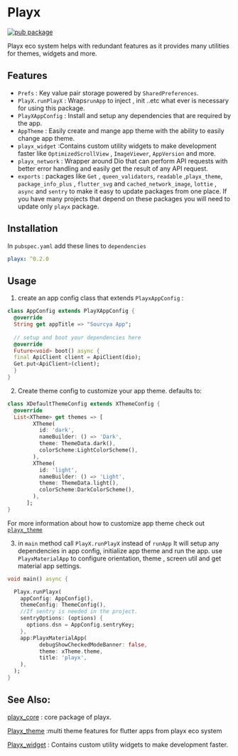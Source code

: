 
# Playx  
 [![pub package](https://img.shields.io/pub/v/playx.svg?color=1284C5)](https://pub.dev/packages/playx)

 Playx eco system helps with redundant features as it provides many utilities for themes, widgets and more.


## Features  
 - `Prefs`  :  Key value pair storage powered by `SharedPreferences`.
 - `PlayX.runPlayX`  : Wraps`runApp` to inject , init ..etc what ever is necessary for using this package.
- ``PlayXAppConfig`` : Install and setup any dependencies that are required by the app.               
- ``AppTheme``  : Easily create and mange app theme with the ability to easily change app theme.  
-  `playx_widget` :Contains custom utility widgets to make development faster like `OptimizedScrollView`
    , `ImageViewer`, `AppVersion` and more.
- `playx_network` : Wrapper around Dio that can perform API requests with better error handling and easily get the result of any API request.
- ``exports``  : packages like `Get` , `queen_validators`, `readable` ,`playx_theme`, `package_info_plus`
   , `flutter_svg` and `cached_network_image`, `lottie` , `async` and `sentry`
  to make it easy to update packages from one place.
  If you have many projects that depend on these packages you will need to update only `playx` package.
  
  
## Installation  
  
In `pubspec.yaml` add these lines to `dependencies`  
  
```yaml  
playx: ^0.2.0
```  
  
## Usage  
  
1.  create an app config class that extends ``PlayxAppConfig`` :
```dart
class AppConfig extends PlayXAppConfig {  
  @override  
  String get appTitle => "Sourcya App";  
  
  // setup and boot your dependencies here  
  @override  
  Future<void> boot() async {  
  final ApiClient client = ApiClient(dio);  
  Get.put<ApiClient>(client);  
  }  
}
```
2. Create theme config to customize your app theme.
defaults to: 
```dart
class XDefaultThemeConfig extends XThemeConfig {
  @override
  List<XTheme> get themes => [
        XTheme(
          id: 'dark',
          nameBuilder: () => 'Dark',
          theme: ThemeData.dark(),
          colorScheme:LightColorScheme(),
        ),
        XTheme(
          id: 'light',
          nameBuilder: () => 'Light',
          theme: ThemeData.light(),
          colorScheme:DarkColorScheme(),
        ),
      ];
}
```

For more information about how to customize app theme check out [`playx_theme`](https://github.com/playx-flutter/playx_theme)

3. in `main` method call `PlayX.runPlayX` instead of `runApp` 
It will setup any dependencies in app config, initialize app theme and run the app.
use `PlayxMaterialApp` to configure orientation, theme , screen util and get material app settings.
```dart
void main() async {

  Playx.runPlayx(
    appConfig: AppConfig(),
    themeConfig: ThemeConfig(),
    //If sentry is needed in the project.
    sentryOptions: (options) {
      options.dsn = AppConfig.sentryKey;
    },
    app:PlayxMaterialApp(
          debugShowCheckedModeBanner: false,
          theme: xTheme.theme,
          title: 'playx',
    ), 
  );
}
```
## See Also:
 [playx_core](https://pub.dev/packages/playx_core) : core package of playx.
 
[Playx_theme](https://pub.dev/packages/playx_theme) :multi theme features for flutter apps from playx eco system

[Playx_widget](https://pub.dev/packages/playx_widget) : Contains custom utility widgets to make development faster.

